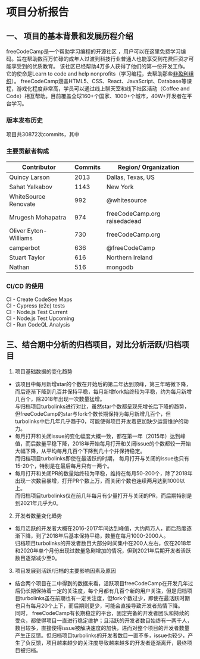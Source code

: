 # 项目分析报告
## 一、 项目的基本背景和发展历程介绍 

 freeCodeCamp是一个帮助学习编程的开源社区 ，用户可以在这里免费学习编码。旨在帮助数百万忙碌的成年人过渡到科技行业普通人也能享受到花费巨资才可能享受到的优质教育。 该社区已经帮助4万多人获得了他们的第一份开发工作。 它的使命是Learn to code and help nonprofits（学习编程，去帮助那些[非盈利组织](https://www.zhihu.com/search?q=非盈利组织&search_source=Entity&hybrid_search_source=Entity&hybrid_search_extra={"sourceType"%3A"answer"%2C"sourceId"%3A654077271})）。 freeCodeCamp涵盖HTML5、CSS、React、JavaScript、Database等课程，游戏化程度非常高，学员可以通过线上聊天室和线下社区活动（Coffee and Code）相互帮助。目前覆盖全球160+个国家、1000+个城市，40W+开发者在平台学习。
 
### 版本发布历史
   项目共30872次commits，其中


### 主要贡献者构成

| Contributor |Commits |Region/ Organization
| ------------------------------------------------------------ | ------------------------------------------------------------ | ------------------------------------------------------------ |
| Quincy Larson    |       2013    |         Dallas, Texas, US                              
|Sahat Yalkabov   |       1143     |       New York
|WhiteSource Renovate| 992    |     @whitesource
| Mrugesh Mohapatra     |974       |    freeCodeCamp.org  raisedadead
| Oliver Eyton-Williams |730  |   freeCodeCamp.org
| camperbot | 636   |   @freeCodeCamp
| Stuart Taylor |616  |   Northern Ireland
|Nathan  |516 |    mongodb




### CI/CD 的使用
CI - Create CodeSee Maps                  
CI - Cypress (e2e) tests       
CI - Node.js Test Current     
CI - Node.js Test Upcoming       
CI - Run CodeQL Analysis


## 三、结合期中分析的归档项目，对比分析活跃/归档项目

 1. 项目基础数据的变化趋势

 - 该项目中每月新增star的个数在开始后的第二年达到顶峰，第三年略微下降，而后逐渐下降到几百并保持平稳，每月新增fork始终较为平稳，约为每月新增几百个，除2018年出现一次数量猛增。      
  与归档项目turbolinks进行对比，虽然star个数都呈现先增长后下降的趋势，但freeCodeCamp的star与fork个数长期保持为每月新增几百个，但turbolinks中后几年几乎趋于0，可能使得项目开发着更加缺少运营维护的动力。
 - 每月打开和关闭issue的变化幅度大概一致，都在第一年（2015年）达到峰值，而后数量平稳下降，2018年开始每月打开和关闭issue的个数都较一开始大幅下降，从平均每月几百个下降到几十个并保持稳定。       
   而归档项目turbolinks即使在最活跃的时期， 每月打开与关闭的issue也只有15-20个，特别是在最后每月只有一两个。
 - 每月打开和关闭PR的数量始终较为平稳，维持在每月50-200个，除了2018年出现一次数目暴增，打开PR个数上万，而关闭个数也连续两月达到1000以上。       
  而归档项目turbolinks仅在前几年每月有少量打开与关闭的PR，而后期特别是到2021年几乎为0。
 

   
     
 2. 开发者数量变化趋势

 - 每月活跃的开发者大概在2016-2017年间达到峰值，大约两万人，而后热度逐渐下降，到了2018年后基本保持平稳，数量在每月1000-2000人。       
    归档项目turbolinks的开发者数目大部分时间集中在200人左右，仅在2018年和2020年单个月份出现过数量急剧增加的情况，但到2021年后期开发者活跃数目逐渐减少至0。

 
3. 项目发展到活跃/归档的主要影响因素及原因

 -  结合两个项目在二中得到的数据来看，活跃项目freeCodeCamp在开发几年过后仍长期保持着一定的关注度，每个月都有几百个新的用户关注，但是归档项目turbolinks虽在前期也有一定关注度，但fork个数过少，即使在最活跃时期也只有每月20个上下，而后期则更少，可能会直接导致开发者热情下降。     
 同时， freeCodeCamp有长期稳定的平台，固定完备的开发者团队和持续的受众，都使得项目一直进行稳定维护；且活跃的开发者数目始终有一两千人，数目较多，直接使得issue被解决速度的加快，进而对整个项目的开发者数量产生正反馈。但归档项目turbolinks的开发者数目一直不多，issue也较少，产生了负反馈，项目越来越少的关注度导致越来越多的开发者逐渐离开，最终项目被归档。



